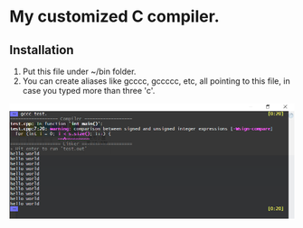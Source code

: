 # My customized C compiler.
## Installation
1. Put this file under ~/bin folder.
2. You can create aliases like gcccc, gccccc, etc, all pointing to this file, in case you typed more than three 'c'.

<img src="snap.png" alt="screenshot" width="700"/>
